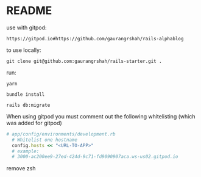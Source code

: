 # README

use with gitpod:
```
https://gitpod.io#https://github.com/gaurangrshah/rails-alphablog
```

to use locally: 
```
git clone git@github.com:gaurangrshah/rails-starter.git .
```

run:
```shell
yarn
```

```shell
bundle install
```

```shell
rails db:migrate
```

When using gitpod you must comment out the following whitelisting (which was added for gitpod)
```ruby
# app/config/environments/development.rb
  # Whitelist one hostname
  config.hosts << "<URL-TO-APP>"
  # example: 
  # 3000-ac200ee9-27ed-424d-9c71-fd9090907aca.ws-us02.gitpod.io
```


remove zsh
